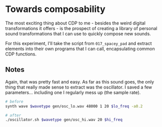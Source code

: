 # Towards composability

The most exciting thing about CDP to me - besides the weird digital
transformations it offers - is the prospect of creating a library of personal
sound transformations that I can use to quickly compose new sounds.

For this experiment, I'll take the script from `017_spacey_pad` and extract
elements into their own programs that I can call, encapsulating common CDP
functions.

## Notes

Again, that was pretty fast and easy. As far as this sound goes, the only thing
that really made sense to extract was the oscillator. I saved a few
parameters... including one I regularly mess up (the sample rate).

```bash
# before
synth wave $wavetype gen/osc_lo.wav 48000 1 20 $lo_freq -a0.2

# after
./oscillator.sh $wavetype gen/osc_hi.wav 20 $hi_freq
```
